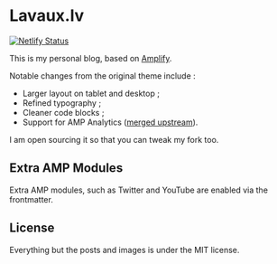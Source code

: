 # Lavaux.lv

[![Netlify Status](https://api.netlify.com/api/v1/badges/e1eab642-9398-476a-9297-9ebc172f13db/deploy-status)](https://app.netlify.com/sites/modest-agnesi-a72970/deploys)

This is my personal blog, based on [Amplify](https://github.com/ageitgey/amplify).

Notable changes from the original theme include :

- Larger layout on tablet and desktop ;
- Refined typography ;
- Cleaner code blocks ;
- Support for AMP Analytics ([merged upstream](https://github.com/ageitgey/amplify/pull/20)).

I am open sourcing it so that you can tweak my fork too.

## Extra AMP Modules

Extra AMP modules, such as Twitter and YouTube are enabled via the frontmatter.

## License

Everything but the posts and images is under the MIT license.
